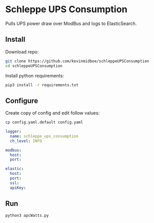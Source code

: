 # Schleppe UPS Consumption

Pulls UPS power draw over ModBus and logs to ElasticSearch.

## Install
Download repo:

```bash
git clone https://github.com/kevinmidboe/schleppeUPSConsumption
cd schleppeUPSConsumption
```

Install python requirements:

```bash
pip3 install -r requirements.txt
```

## Configure
Create copy of config and edit follow values:

```bash
cp config.yaml.default config.yaml
```

```yaml
logger:
  name: schleppe_ups_consumption
  ch_level: INFO

modbus:
  host:
  port:

elastic:
  host:
  port:
  ssl:
  apiKey:
```

## Run

```bash
python3 apcWatts.py
```
